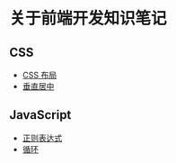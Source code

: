 # 关于前端开发知识笔记

## CSS

- [CSS 布局](./web/css布局/README.md)
- [垂直居中](./web/垂直居中/README.md)

## JavaScript

- [正则表达式](./web/js/正则/README.md)
- [循环](./web/js/循环/README.md)
